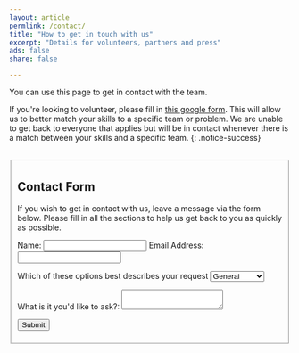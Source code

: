 ```yaml
---
layout: article
permlink: /contact/
title: "How to get in touch with us"
excerpt: "Details for volunteers, partners and press"
ads: false
share: false

---
```


You can use this page to get in contact with the team. 

If you're looking to volunteer, please fill in [this google form](https://docs.google.com/forms/d/1letM0emPYKQ9KP0l37X1GlHO75gSyDwikMB1iVh-V0A/edit). This will allow us to better match your skills to a specific team or problem. We are unable to get back to everyone that applies but will be in contact whenever there is a match between your skills and a specific team.
{: .notice-success}

<br />

<fieldset>
	<form>
		<h2>Contact Form</h2>
		<p>If you wish to get in contact with us, leave a message via the form below. Please fill in all the sections to help us get back to you as quickly as possible.</p>
		<label for="text_field1">Name:</label>
		<input type="text" id="text_field1" />
    <label for="text_field2">Email Address:</label>
		<input type="text" id="text_field2" />    
		<p>
			<label for="select_element">Which of these options best describes your request</label>
			<select name="select_element">
					<option value="1">General</option>
					<option value="2">Partnership</option>
					<option value="3">Press</option>
          <option value="4">Sponsorship</option>
			</select>
		</p>
    	<label for="text_area">What is it you'd like to ask?:</label>
		<textarea id="text_area"></textarea>
		<p>
			<input class="btn" type="submit" value="Submit" />
		</p>
	</form>
</fieldset>
